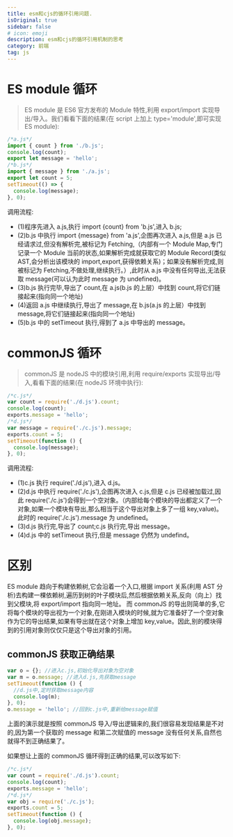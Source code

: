 ```yaml
---
title: esm和cjs的循环引用问题.
isOriginal: true
sidebar: false
# icon: emoji
description: esm和cjs的循环引用机制的思考
category: 前端
tag: js
---
```


# ES module 循环

> ES module 是 ES6 官方发布的 Module 特性,利用 export/import 实现导出/导入。我们看看下面的结果(在 script 上加上 type='module',即可实现 ES module):

```javascript
/*a.js*/
import { count } from './b.js';
console.log(count);
export let message = 'hello';
/*b.js*/
import { message } from './a.js';
export let count = 5;
setTimeout(() => {
  console.log(message);
}, 0);
```

调用流程:

- (1)程序先进入 a.js,执行 import {count} from 'b.js',进入 b.js;
- (2)b.js 中执行 import {message} from 'a.js',企图再次进入 a.js,但是 a.js 已经请求过,但没有解析完,被标记为 Fetching,（内部有一个 Module Map,专门记录一个 Module 当前的状态,如果解析完成就获取它的 Module Record(类似 AST,会分析出该模块的 import,export,获得依赖关系)；如果没有解析完成,则被标记为 Fetching,不做处理,继续执行。）,此时从 a.js 中没有任何导出,无法获取 message(可以认为此时 message 为 undefined)。
- (3)b.js 执行完毕,导出了 count,在 a.js(b.js 的上层）中找到 count,将它们链接起来(指向同一个地址)
- (4)返回 a.js 中继续执行,导出了 message,在 b.js(a.js 的上层）中找到 message,将它们链接起来(指向同一个地址)
- (5)b.js 中的 setTimeout 执行,得到了 a.js 中导出的 message。

# commonJS 循环

> commonJS 是 nodeJS 中的模块引用,利用 require/exports 实现导出/导入,看看下面的结果(在 nodeJS 环境中执行):

```javascript
/*c.js*/
var count = require('./d.js').count;
console.log(count);
exports.message = 'hello';
/*d.js*/
var message = require('./c.js').message;
exports.count = 5;
setTimeout(function () {
  console.log(message);
}, 0);
```

调用流程:

- (1)c.js 执行 require('./d.js'),进入 d.js。
- (2)d.js 中执行 require('./c.js'),企图再次进入 c.js,但是 c.js 已经被加载过,因此 require('./c.js')会得到一个空对象。（内部给每个模块的导出都定义了一个对象,如果一个模块有导出,那么相当于这个导出对象上多了一组 key,value)。此时的 require('./c.js').message 为 undefined。
- (3)d.js 执行完,导出了 count;c.js 执行完,导出 message。
- (4)d.js 中的 setTimeout 执行,但是 message 仍然为 undefind。

# 区别

ES module 趋向于构建依赖树,它会沿着一个入口,根据 import 关系(利用 AST 分析)去构建一棵依赖树,遍历到树的叶子模块后,然后根据依赖关系,反向（向上）找到父模块,将 export/import 指向同一地址。
而 commonJS 的导出则简单的多,它将每个模块的导出视为一个对象,在刚进入模块的时候,就为它准备好了一个空对象作为它的导出结果,如果有导出就在这个对象上增加 key,value。因此,别的模块得到的引用对象则仅仅只是这个导出对象的引用。

## commonJS 获取正确结果

```javascript
var o = {}; //进入c.js,初始化导出对象为空对象
var m = o.message; //进入d.js,先获取message
setTimeout(function () {
  //d.js中,定时获取message内容
  console.log(m);
}, 0);
o.message = 'hello'; //回到c.js中,重新给message赋值
```

上面的演示就是按照 commonJS 导入/导出逻辑来的,我们很容易发现结果是不对的,因为第一个获取的 message 和第二次赋值的 message 没有任何关系,自然也就得不到正确结果了。

如果想让上面的 commonJS 循环得到正确的结果,可以改写如下:

```javascript
/*c.js*/
var count = require('./d.js').count;
console.log(count);
exports.message = 'hello';
/*d.js*/
var obj = require('./c.js');
exports.count = 5;
setTimeout(function () {
  console.log(obj.message);
}, 0);
```
